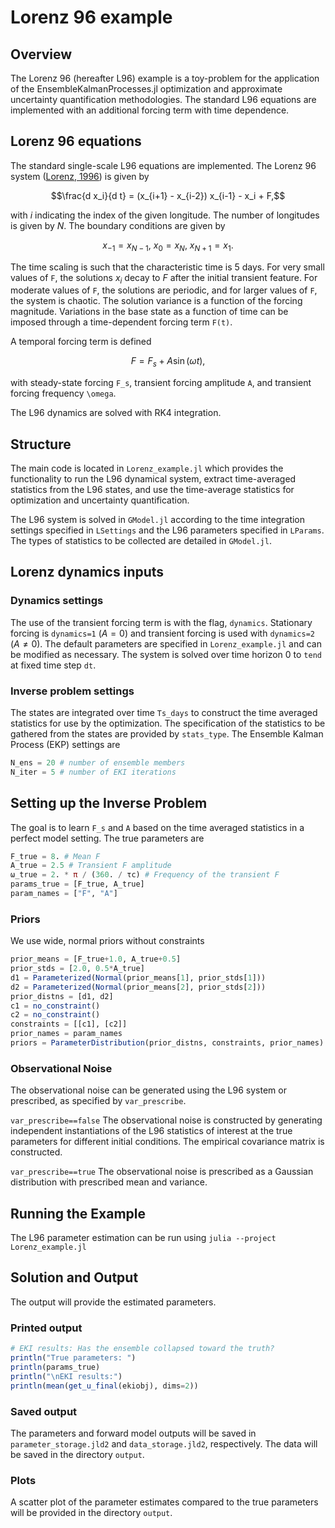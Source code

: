 # Lorenz 96 example

## Overview

The Lorenz 96 (hereafter L96) example is a toy-problem for the application of the EnsembleKalmanProcesses.jl optimization and approximate uncertainty quantification methodologies.
The standard L96 equations are implemented with an additional forcing term with time dependence.

## Lorenz 96 equations

The standard single-scale L96 equations are implemented.
The Lorenz 96 system ([Lorenz, 1996](http://www.raidl.cz/file/18/lorenz-1996-_predictability_partly_solved.pdf)) is given by 
```math
\frac{d x_i}{d t} = (x_{i+1} - x_{i-2}) x_{i-1} - x_i + F,
```
with $i$ indicating the index of the given longitude. The number of longitudes is given by $N$.
The boundary conditions are given by
```math
x_{-1} = x_{N-1}, \ x_0 = x_N, \ x_{N+1} = x_1.
```
The time scaling is such that the characteristic time is 5 days. 
For very small values of ``F``, the solutions $x_i$ decay to $F$ after the initial transient feature.
For moderate values of ``F``, the solutions are periodic, and for larger values of ``F``, the system is chaotic.
The solution variance is a function of the forcing magnitude.
Variations in the base state as a function of time can be imposed through a time-dependent forcing term ``F(t)``.

A temporal forcing term is defined
```math
F = F_s + A \sin(\omega t),
```
with steady-state forcing ``F_s``, transient forcing amplitude ``A``, and transient forcing frequency ``\omega``.

The L96 dynamics are solved with RK4 integration.


## Structure

The main code is located in `Lorenz_example.jl` which provides the functionality to run the L96 dynamical system, extract time-averaged statistics from the L96 states, and use the time-average statistics for optimization and uncertainty quantification.

The L96 system is solved in `GModel.jl` according to the time integration settings specified in `LSettings` and the L96 parameters specified in `LParams`.
The types of statistics to be collected are detailed in `GModel.jl`.


## Lorenz dynamics inputs

### Dynamics settings
The use of the transient forcing term is with the flag, `dynamics`. Stationary forcing is `dynamics=1` ($A=0$) and transient forcing is used with `dynamics=2` ($A\neq0$).
The default parameters are specified in `Lorenz_example.jl` and can be modified as necessary.
The system is solved over time horizon $0$ to `tend` at fixed time step `dt`.

### Inverse problem settings
The states are integrated over time `Ts_days` to construct the time averaged statistics for use by the optimization.
The specification of the statistics to be gathered from the states are provided by `stats_type`.
The Ensemble Kalman Process (EKP) settings are
```julia
N_ens = 20 # number of ensemble members
N_iter = 5 # number of EKI iterations
```


## Setting up the Inverse Problem
The goal is to learn ```F_s``` and ```A``` based on the time averaged statistics in a perfect model setting.
The true parameters are
```julia
F_true = 8. # Mean F
A_true = 2.5 # Transient F amplitude
ω_true = 2. * π / (360. / τc) # Frequency of the transient F
params_true = [F_true, A_true]
param_names = ["F", "A"]
```

### Priors
We use wide, normal priors without constraints

```julia
prior_means = [F_true+1.0, A_true+0.5]
prior_stds = [2.0, 0.5*A_true]
d1 = Parameterized(Normal(prior_means[1], prior_stds[1]))
d2 = Parameterized(Normal(prior_means[2], prior_stds[2]))
prior_distns = [d1, d2]
c1 = no_constraint()
c2 = no_constraint()
constraints = [[c1], [c2]]
prior_names = param_names
priors = ParameterDistribution(prior_distns, constraints, prior_names)
```

### Observational Noise
The observational noise can be generated using the L96 system or prescribed, as specified by `var_prescribe`. 

`var_prescribe==false`
The observational noise is constructed by generating independent instantiations of the L96 statistics of interest at the true parameters for different initial conditions.
The empirical covariance matrix is constructed.

`var_prescribe==true`
The observational noise is prescribed as a Gaussian distribution with prescribed mean and variance.

## Running the Example
The L96 parameter estimation can be run using `julia --project Lorenz_example.jl`


## Solution and Output
The output will provide the estimated parameters.

### Printed output
```julia
# EKI results: Has the ensemble collapsed toward the truth?
println("True parameters: ")
println(params_true)
println("\nEKI results:")
println(mean(get_u_final(ekiobj), dims=2))
```

### Saved output
The parameters and forward model outputs will be saved in `parameter_storage.jld2` and `data_storage.jld2`, respectively.
The data will be saved in the directory `output`.

### Plots
A scatter plot of the parameter estimates compared to the true parameters will be provided in the directory `output`.
